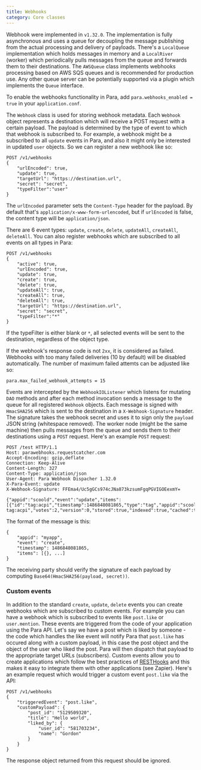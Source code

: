 ```yaml
---
title: Webhooks
category: Core classes
---
```


Webhook were implemented in `v1.32.0`. The implementation is fully asynchronous and uses a queue for decoupling
the message publishing from the actual processing and delivery of payloads. There's a `LocalQueue` implementation which
holds messages in memory and a `LocalRiver` (worker) which periodically pulls messages from the queue and forwards them
to their destinations. The `AWSQueue` class implements webhooks processing based on AWS SQS queues and is recommended
for production use. Any other queue server can be potentially supported via a plugin which implements the `Queue`
interface.

To enable the webhooks functionality in Para, add `para.webhooks_enabled = true` in your `application.conf`.

The `Webhook` class is used for storing webhook metadata. Each `Webhook` object represents a destination which will
receive a POST request with a certain payload. The payload is determined by the type of event to which that webhook
is subscribed to. For example, a webhook might be a subscribed to all `update` events in Para, and also it might only
be interested in updated `user` objects. So we can register a new webhook like so:

```
POST /v1/webhooks
{
	"urlEncoded": true,
	"update": true,
	"targetUrl": "https://destination.url",
	"secret": "secret",
	"typeFilter":"user"
}
```

The `urlEncoded` parameter sets the `Content-Type` header for the payload. By default that's
`application/x-www-form-urlencoded`, but if `urlEncoded` is false, the content type will be `application/json`.

There are 6 event types: `update`, `create`, `delete`, `updateAll`, `createAll`, `deleteAll`. You can also register
webhooks which are subscribed to all events on all types in Para:
```
POST /v1/webhooks
{
	"active": true,
	"urlEncoded": true,
	"update": true,
	"create": true,
	"delete": true,
	"updateAll": true,
	"createAll": true,
	"deleteAll": true,
	"targetUrl": "https://destination.url",
	"secret": "secret",
	"typeFilter":"*"
}
```
If the typeFilter is either blank or `*`, all selected events will be sent to the destination, regardless of the object
type.

If the webhook's response code is not `2xx`, it is considered as failed. Webhooks with too many failed deliveries
(10 by default) will be disabled automatically. The number of maximum failed attemts can be adjusted like so:
```
para.max_failed_webhook_attempts = 15
```

Events are intercepted by the `WebhookIOListener` which listens for mutating `DAO` methods and after each method
invocation sends a message to the queue for all registered `Webhook` objects. Each message is signed with `HmacSHA256`
which is sent to the destination in a `X-Webhook-Signature` header. The signature takes the webhook secret and uses it
to sign only the `payload` JSON string (whitespace removed). The worker node (might be the same machine) then pulls
messages from the queue and sends them to their destinations using a `POST` request. Here's an example `POST` request:
```
POST /test HTTP/1.1
Host: parawebhooks.requestcatcher.com
Accept-Encoding: gzip,deflate
Connection: Keep-Alive
Content-Length: 327
Content-Type: application/json
User-Agent: Para Webhook Dispacher 1.32.0
X-Para-Event: update
X-Webhook-Signature: FFEma4/Uc5gGCs974cJNa873kzsumFgqPGVIGOEexmY=

{"appid":"scoold","event":"update","items":[{"id":"tag:acpi","timestamp":1486848081865,"type":"tag","appid":"scoold","updated":1561644547996,"name":"ParaObject tag:acpi","votes":2,"version":0,"stored":true,"indexed":true,"cached":true,"tag":"acpi","count":1,"objectURI":"/tags/acpi","plural":"tags"}],"timestamp":1561644548430}
```

The format of the message is this:
```
{
	"appid": "myapp",
	"event": "create",
	"timestamp": 1486848081865,
	"items": [{}, ...]
}
```

The receiving party should verify the signature of each payload by computing `Base64(HmacSHA256(payload, secret))`.

### Custom events

In addition to the standard `create`, `update`, `delete` events you can create webhooks which are subscribed to custom
events. For example you can have a webhook which is subscribed to events like `post.like` or `user.mention`. These events
are triggered from the code of your application using the Para API. Let's say we have a post which is liked by someone -
the code which handles the like event will notify Para that `post.like` has occured along with a custom payload, in this
case the post object and the object of the user who liked the post. Para will then dispatch that payload to the appropriate
target URLs (subscribers). Custom events allow you to create applications which follow the best practices of
[RESTHooks](https://resthooks.org/) and this makes it easy to integrate them with other applications (see Zapier).
Here's an example request which would trigger a custom event `post.like` via the API:

```
POST /v1/webhooks
{
	"triggeredEvent": "post.like",
	"customPayload": {
		"post_id": "5129509320",
		"title": "Hello world",
		"liked_by": {
			"user_id": "581703234",
			"name": "Gordon"
		}
	}
}
```
The response object returned from this request should be ignored.
